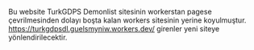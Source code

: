 Bu website TurkGDPS Demonlist sitesinin workerstan pagese çevrilmesinden dolayı boşta kalan workers sitesinin yerine koyulmuştur. https://turkgdpsdl.guelsmyniw.workers.dev/ girenler yeni siteye yönlendirilecektir.
